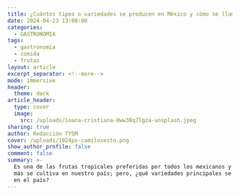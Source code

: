 ```yaml
---
title: ¿Cuántos tipos o variedades se producen en México y cómo se llaman?
date: 2024-04-23 13:00:00
categories:
  - GASTRONOMIA
tags:
  - gastronomia
  - comida
  - frutas
layout: article
excerpt_separator: <!--more-->
mode: immersive
header:
  theme: dark
article_header:
  type: cover
  image:
    src: /uploads/ioana-cristiana-0ww38q7lgza-unsplash.jpeg
sharing: true
author: Redacción TYSM
cover: /uploads/1024px-camilosesto.png
show_author_profile: false
comment: false
summary: >-
  Es una de las frutas tropicales preferidas por todos los mexicanos y la que
  más se cultiva en nuestro país; pero, ¿qué variedades principales se consumen
  en el país?
---
```

